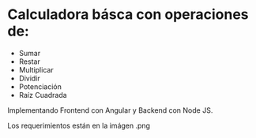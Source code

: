 # Calculadora básca con operaciones de:
-  Sumar
- Restar
- Multiplicar
- Dividir
- Potenciación
- Raíz Cuadrada

Implementando Frontend con Angular y Backend con Node JS.

Los requerimientos están en la imágen .png
